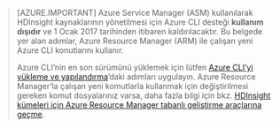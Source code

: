 > [AZURE.IMPORTANT] Azure Service Manager (ASM) kullanılarak HDInsight kaynaklarının yönetilmesi için Azure CLI desteği __kullanım dışıdır__ ve 1 Ocak 2017 tarihinden itibaren kaldırılacaktır. Bu belgede yer alan adımlar, Azure Resource Manager (ARM) ile çalışan yeni Azure CLI konutlarını kullanır.
>
> Azure CLI’nin en son sürümünü yüklemek için lütfen [Azure CLI’yi yükleme ve yapılandırma](../articles/xplat-cli-install.md)’daki adımları uygulayın. Azure Resource Manager’la çalışan yeni komutlarla kullanmak için değiştirilmesi gereken komut dosyalarınız varsa, daha fazla bilgi için bkz. [HDInsight kümeleri için Azure Resource Manager tabanlı geliştirme araçlarına geçme](../articles/hdinsight/hdinsight-hadoop-development-using-azure-resource-manager.md).





<!--HONumber=sep16_HO2-->


